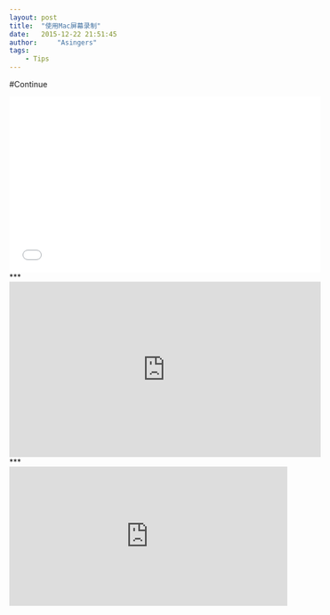 ```yaml
---
layout: post
title:  "使用Mac屏幕录制"
date:   2015-12-22 21:51:45
author:     "Asingers"
tags:
    - Tips
---
```


#Continue






<iframe width="560" height="315" src="//www.youtube.com/embed/SU3kYxJmWuQ" frameborder="0"> </iframe>
***
<iframe width="560" height="315" src="http://hc.yinyuetai.com/uploads/videos/common/7BD80151C189176F3A07599C42FE2705.flv" frameborder="0" allowfullscreen> </iframe>
***
<iframe src="https://player.vimeo.com/video/148428205?badge=0" width="500" height="250" frameborder="0" webkitallowfullscreen mozallowfullscreen allowfullscreen></iframe>
